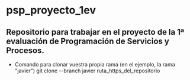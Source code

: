 # psp_proyecto_1ev
Repositorio para trabajar en el proyecto de la 1ª evaluación de Programación de Servicios y Procesos.
-----------------------------------------------------------------------------------------------------
- Comando para clonar vuestra propia rama (en el ejemplo, la rama "javier")
  git clone --branch javier ruta_https_del_repositorio
